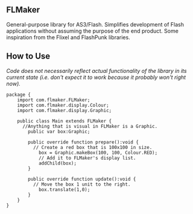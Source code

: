 FLMaker
---------
General-purpose library for AS3/Flash. Simplifies development of Flash applications without assuming the purpose of the end product. Some inspiration from the Flixel and FlashPunk libraries.

How to Use
----------
_Code does not necessarily reflect actual functionality of the library in its current state (i.e. don't expect it to work because it probably won't right now)._

```as3
package {
	import com.flmaker.FLMaker;
	import com.flmaker.display.Colour;
	import com.flmaker.display.Graphic;
	
	public class Main extends FLMaker {
	  //Anything that is visual in FLMaker is a Graphic.
		public var box:Graphic;
		
		public override function prepare():void {
		  // Create a red box that is 100x100 in size.
			box = Graphic.makeBox(100, 100, Colour.RED);
			// Add it to FLMaker's display list.
			addChild(box);
		}
		
		public override function update():void {
		  // Move the box 1 unit to the right.
			box.translate(1,0);
		}
	}
}
```
